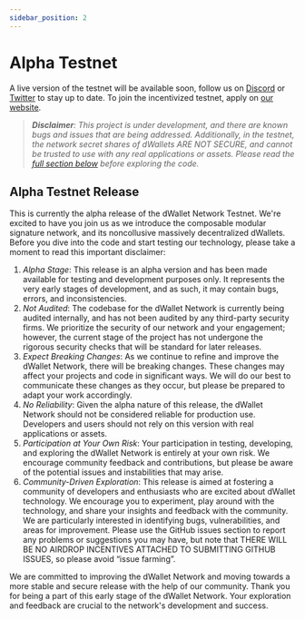 ```yaml
---
sidebar_position: 2
---
```


# Alpha Testnet

A live version of the testnet will be available soon, follow us on [Discord](https://discord.gg/dWallet)
or [Twitter](https://twitter.com/dWalletNetwork) to stay up to date. To join the incentivized testnet, apply
on [our website](https://dwallet.io).

> _***Disclaimer***: This project is under development, and there are known bugs and issues that are being addressed.
Additionally, in the testnet, the network secret shares of dWallets ARE NOT SECURE, and cannot be trusted to use with
any real applications or assets. Please read the [full section below](#alpha-testnet-release) before exploring the
code._

## Alpha Testnet Release

This is currently the alpha release of the dWallet Network Testnet. We're excited to have you join us as we introduce
the composable modular signature network, and its noncollusive massively decentralized dWallets. Before you dive into
the code and start testing our technology, please take a moment to read this important disclaimer:

1. _Alpha Stage_: This release is an alpha version and has been made available for testing and development purposes
   only. It represents the very early stages of development, and as such, it may contain bugs, errors, and
   inconsistencies.
1. _Not Audited_: The codebase for the dWallet Network is currently being audited internally, and has not been audited
   by any third-party security firms. We prioritize the security of our network and your engagement; however, the
   current stage of the project has not undergone the rigorous security checks that will be standard for later releases.
1. _Expect Breaking Changes_: As we continue to refine and improve the dWallet Network, there will be breaking changes.
   These changes may affect your projects and code in significant ways. We will do our best to communicate these changes
   as they occur, but please be prepared to adapt your work accordingly.
1. _No Reliability_: Given the alpha nature of this release, the dWallet Network should not be considered reliable for
   production use. Developers and users should not rely on this version with real applications or assets.
1. _Participation at Your Own Risk_: Your participation in testing, developing, and exploring the dWallet Network is
   entirely at your own risk. We encourage community feedback and contributions, but please be aware of the potential
   issues and instabilities that may arise.
1. _Community-Driven Exploration_: This release is aimed at fostering a community of developers and enthusiasts who are
   excited about dWallet technology. We encourage you to experiment, play around with the technology, and share your
   insights and feedback with the community. We are particularly interested in identifying bugs, vulnerabilities, and
   areas for improvement. Please use the GitHub issues section to report any problems or suggestions you may have, but
   note that THERE WILL BE NO AIRDROP INCENTIVES ATTACHED TO SUBMITTING GITHUB ISSUES, so please avoid “issue farming”.

We are committed to improving the dWallet Network and moving towards a more stable and secure release with the help of
our community. Thank you for being a part of this early stage of the dWallet Network. Your exploration and feedback are
crucial to the network's development and success.
